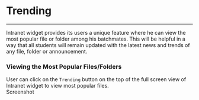 # Trending


---
Intranet widget provides its users a unique feature where he can view the most popular file or folder among his batchmates. This will be helpful in a way that all students will remain updated with the latest news and trends of any file, folder or announcement. 
### Viewing the Most Popular Files/Folders
User can click on the `Trending` button on the top of the full screen view of Intranet widget to view most popular files.
<br/>
Screenshot



